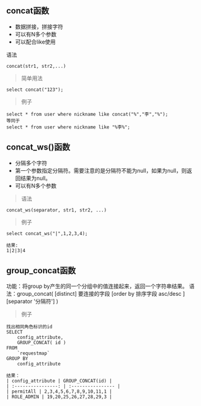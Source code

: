 ## concat函数
* 数据拼接，拼接字符
* 可以有N多个参数
* 可以配合like使用

语法
```
concat(str1, str2,...)
```

> 简单用法
```
select concat("123");
```

> 例子
```
select * from user where nickname like concat("%","李","%");
等同于
select * from user where nickname like "%李%";
```

## concat_ws()函数
* 分隔多个字符
* 第一个参数指定分隔符。需要注意的是分隔符不能为null，如果为null，则返回结果为null。
* 可以有N多个参数

> 语法
```
concat_ws(separator, str1, str2, ...)
```

> 例子
```
select concat_ws("|",1,2,3,4);

结果:
1|2|3|4
```

## group_concat函数
功能：将group by产生的同一个分组中的值连接起来，返回一个字符串结果。
语法：group_concat( [distinct] 要连接的字段 [order by 排序字段 asc/desc  ] [separator '分隔符'] )

> 例子
```
找出相同角色标识的id
SELECT
	config_attribute,
	GROUP_CONCAT( id ) 
FROM
	`requestmap` 
GROUP BY
	config_attribute
  
结果：
| config_attribute | GROUP_CONCAT(id) |
| :----------------: | :---------------- |
| permitAll | 2,3,4,5,6,7,8,9,10,11,1 |
| ROLE_ADMIN | 19,20,25,26,27,28,29,3 |
```
